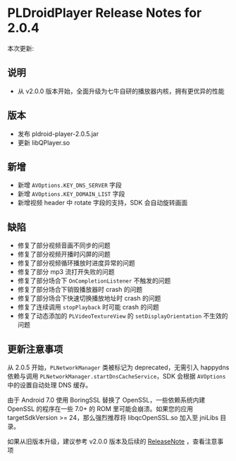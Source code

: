 # PLDroidPlayer Release Notes for 2.0.4

本次更新:

## 说明

- 从 v2.0.0 版本开始，全面升级为七牛自研的播放器内核，拥有更优异的性能

## 版本

- 发布 pldroid-player-2.0.5.jar
- 更新 libQPlayer.so 

## 新增

- 新增 `AVOptions.KEY_DNS_SERVER` 字段
- 新增 `AVOptions.KEY_DOMAIN_LIST` 字段
- 新增视频 header 中 rotate 字段的支持，SDK 会自动旋转画面

## 缺陷

- 修复了部分视频音画不同步的问题
- 修复了部分视频开播时闪屏的问题
- 修复了部分视频循环播放时进度异常的问题
- 修复了部分 mp3 流打开失败的问题
- 修复了部分场合下 `OnCompletionListener` 不触发的问题
- 修复了部分场合下销毁播放器时 crash 的问题
- 修复了部分场合下快速切换播放地址时 crash 的问题
- 修复了连续调用 `stopPlayback` 时可能 crash 的问题
- 修复了动态添加的 `PLVideoTextureView` 的 `setDisplayOrientation` 不生效的问题


## 更新注意事项

从 2.0.5 开始，`PLNetworkManager` 类被标记为 deprecated，无需引入 happydns 依赖与调用 `PLNetworkManager.startDnsCacheService`，SDK 会根据 `AVOptions` 中的设置自动处理 DNS 缓存。

由于 Android 7.0 使用 BoringSSL 替换了 OpenSSL，一些依赖系统内建 OpenSSL 的程序在一些 7.0+ 的 ROM 里可能会崩溃。如果您的应用 targetSdkVersion >= 24，那么强烈推荐将 libqcOpenSSL.so 加入至 jniLibs 目录。

如果从旧版本升级，建议参考 v2.0.0 版本及后续的 [ReleaseNote](https://github.com/pili-engineering/PLDroidPlayer/blob/master/ReleaseNotes/release-notes-2.0.0.md) ，查看注意事项

